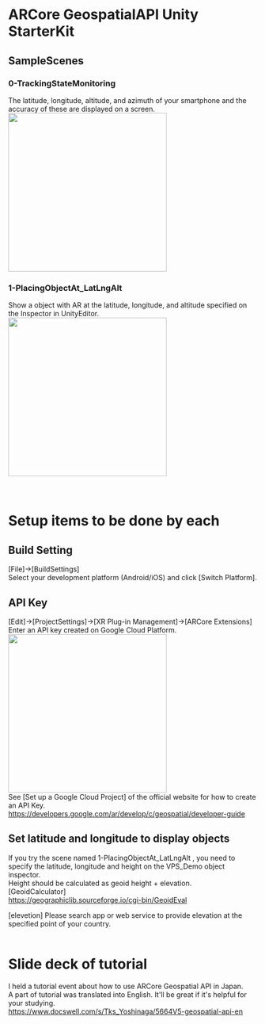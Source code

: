 # ARCore GeospatialAPI Unity StarterKit
## SampleScenes
### 0-TrackingStateMonitoring
The latitude, longitude, altitude, and azimuth of your smartphone and the accuracy of these are displayed on a screen.<br>
<img src="https://github.com/TakashiYoshinaga/GeospatialAPI-Unity-StarterKit/raw/AR_Fukuoka-20220604/Materials/0-demo.png" width="320" />

### 1-PlacingObjectAt_LatLngAlt
Show a object with AR at the latitude, longitude, and altitude specified on the Inspector in UnityEditor.<br>
<img src="https://github.com/TakashiYoshinaga/GeospatialAPI-Unity-StarterKit/raw/AR_Fukuoka-20220604/Materials/1-demo.png" width="320" />
<br><br><br>

# Setup items to be done by each
## Build Setting
[File]->[BuildSettings]
<br>
Select your development platform (Android/iOS) and click [Switch Platform].
<br>
## API Key
[Edit]->[ProjectSettings]->[XR Plug-in Management]->[ARCore Extensions]
<br>
Enter an API key created on Google Cloud Platform.
<br>
<img src="https://github.com/TakashiYoshinaga/GeospatialAPI-Unity-StarterKit/raw/AR_Fukuoka-20220604/Materials/api.png" width="320" />
<br>
See [Set up a Google Cloud Project] of the official website for how to create an API Key.
<br>
https://developers.google.com/ar/develop/c/geospatial/developer-guide
<br>

## Set latitude and longitude to display objects
If you try the scene named 1-PlacingObjectAt_LatLngAlt , you need to specify the latitude, longitude and height on the VPS_Demo object inspector.<br>
Height should be calculated as geoid height + elevation.<br>
[GeoidCalculator]<br>
https://geographiclib.sourceforge.io/cgi-bin/GeoidEval

[elevetion]
Please search app or web service to provide elevation at the specified point of your country.
<br><br>

# Slide deck of tutorial
I held a tutorial event about how to use ARCore Geospatial API in Japan.<br>
A part of tutorial was translated into English. It'll be great if it's helpful for your studying.<br>
https://www.docswell.com/s/Tks_Yoshinaga/5664V5-geospatial-api-en

<br><br>
